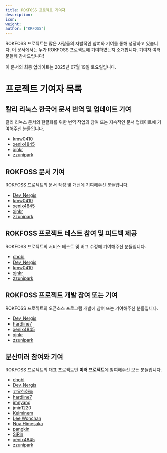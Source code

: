 ```yaml
---
title: ROKFOSS 프로젝트 기여자
description: 
icon:
weight:
author: ["KRFOSS"]
---
```


ROKFOSS 프로젝트는 많은 사람들의 자발적인 참여와 기여를 통해 성장하고 있습니다. 이 문서에서는 누가 ROKFOSS 프로젝트에 기여하였는지 소개합니다. 기여자 여러분들께 감사드립니다!

이 문서의 최종 업데이트는 2025년 07월 19일 토요일입니다.

# 프로젝트 기여자 목록

## 칼리 리눅스 한국어 문서 번역 및 업데이트 기여

칼리 리눅스 문서의 한글화를 위한 번역 작업의 참여 또는 지속적인 문서 업데이트에 기여해주신 분들입니다.

- [kmw0410](https://github.com/kmw0410)
- [xenix4845](https://github.com/xenix4845)
- [xjnkr](https://github.com/xjnkr)
- [zzunipark](https://github.com/zzunipark)

## ROKFOSS 문서 기여

ROKFOSS 프로젝트의 문서 작성 및 개선에 기여해주신 분들입니다.

- [Dev_Nergis](https://github.com/DevNergis)
- [kmw0410](https://github.com/kmw0410)
- [xenix4845](https://github.com/xenix4845)
- [xjnkr](https://github.com/xjnkr)
- [zzunipark](https://github.com/zzunipark)

## ROKFOSS 프로젝트 테스트 참여 및 피드백 제공

ROKFOSS 프로젝트의 서비스 테스트 및 버그 수정에 기여해주신 분들입니다.

- [chobi](https://github.com/chobi025)
- [Dev_Nergis](https://github.com/DevNergis)
- [kmw0410](https://github.com/kmw0410)
- [xjnkr](https://github.com/xjnkr)
- [zzunipark](https://github.com/zzunipark)

## ROKFOSS 프로젝트 개발 참여 또는 기여

ROKFOSS 프로젝트의 오픈소스 프로그램 개발에 참여 또는 기여해주신 분들입니다.

- [Dev_Nergis](https://github.com/DevNergis)
- [hardline7](https://github.com/hardline7)
- [xenix4845](https://github.com/xenix4845)
- [xjnkr](https://github.com/xjnkr)
- [zzunipark](https://github.com/zzunipark)

## 분산미러 참여와 기여

ROKFOSS 프로젝트의 대표 프로젝트인 **미러 프로젝트**에 참여해주신 모든 분들입니다.

- [chobi](https://github.com/chobi025)
- [Dev_Nergis](https://github.com/DevNergis)
- [고요한하늘](https://github.com/parkhojoun)
- [hardline7](https://github.com/hardline7)
- [imnyang](https://github.com/imnyang)
- jmin1220
- [Keiminem](https://github.com/me0kmin27)
- [Lee Wonchan](https://github.com/LeeWonchan4531)
- [Noa Himesaka](https://github.com/NoaHimesaka1873)
- [pangkin](https://github.com/pangkin)
- [SiRin](https://github.com/sirin-interact)
- [xenix4845](https://github.com/xenix4845)
- [zzunipark](https://github.com/zzunipark)
